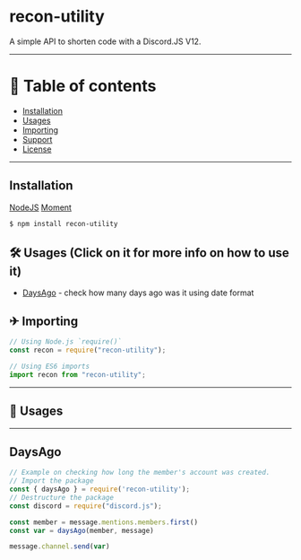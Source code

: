 # recon-utility

A simple API to shorten code with a Discord.JS V12.

---

# 📝 Table of contents

-   [Installation](https://www.npmjs.com/package/reconlx#installation)
-   [Usages](https://www.npmjs.com/package/reconlx#-usages-click-on-it-for-more-info-on-how-to-use-it)
-   [Importing](https://www.npmjs.com/package/reconlx#-importing)
-   [Support](https://www.npmjs.com/package/reconlx#%E2%99%82%EF%B8%8F-support)
-   [License](https://apache.org/licenses/LICENSE-2.0.html)

---

## Installation

[NodeJS](https://nodejs.org/en/)
[Moment](https://www.npmjs.com/package/moment)

```sh
$ npm install recon-utility
```

## 🛠 Usages (Click on it for more info on how to use it)

-   [DaysAgo](https://www.npmjs.com/package/reconlx#daysago) - check how many days ago was it using date format

## ✈ Importing

```javascript
// Using Node.js `require()`
const recon = require("recon-utility");

// Using ES6 imports
import recon from "recon-utility";
```
---

## 🔧 Usages

---

## DaysAgo

```javascript
// Example on checking how long the member's account was created.
// Import the package
const { daysAgo } = require('recon-utility');
// Destructure the package
const discord = require("discord.js");

const member = message.mentions.members.first()
const var = daysAgo(member, message)

message.channel.send(var)
```